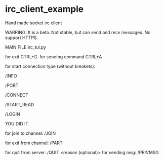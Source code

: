 # irc_client_example
Hand made socket irc client

WARRING: It is a beta. Not stable, but can send and recv messages. No support HTTPS.

MAIN FILE irc_tui.py

for exit CTRL+D.
for sending command CTRL+A

for start connection type (without breakets):

/INFO <nick> <password> <realname> <charset>
  
/PORT <number of you port for binding connection>

/CONNECT <domain or ip> <port>

/START_READ

/LOGIN

YOU DID IT.

for join to channel: /JOIN <channelname>
  
for exit from channel: /PART <channelname>
  
for quit from server: /QUIT <reason (optional)>
for sending msg: /PRIVMSG <channelname> <your message>
